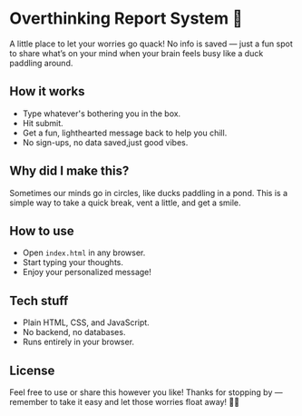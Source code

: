 # Overthinking Report System 🦆
A little place to let your worries go quack! No info is saved — just a fun spot to share what’s on your mind when your brain feels busy like a duck paddling around.
## How it works
- Type whatever's bothering you in the box.
- Hit submit.
- Get a fun, lighthearted message back to help you chill.
- No sign-ups, no data saved,just good vibes.
## Why did I make this?
Sometimes our minds go in circles, like ducks paddling in a pond. This is a simple way to take a quick break, vent a little, and get a smile.
## How to use
- Open `index.html` in any browser.
- Start typing your thoughts.
- Enjoy your personalized message!
## Tech stuff
- Plain HTML, CSS, and JavaScript.
- No backend, no databases.
- Runs entirely in your browser.
## License
Feel free to use or share this however you like!
Thanks for stopping by — remember to take it easy and let those worries float away! 🦆✨

